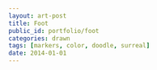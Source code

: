 ```yaml
---
layout: art-post
title: Foot
public_id: portfolio/foot
categories: drawn
tags: [markers, color, doodle, surreal]
date: 2014-01-01
---
```


